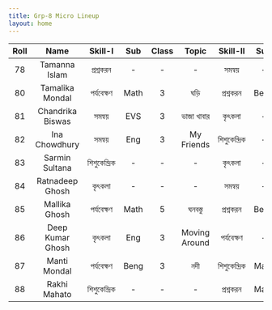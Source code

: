 ```yaml
---
title: Grp-8 Micro Lineup
layout: home
---
```


| Roll |       Name       |    Skill-I    | Sub  | Class |     Topic     |   Skill-II    | Sub  | Class | Topic  |
| :--: | :--------------: | :-----------: | :--: | :---: | :-----------: | :-----------: | :--: | :---: | :----: |
|  78  |  Tamanna Islam   |   প্রশ্নকরন   |  -   |   -   |       -       |    সমন্বয়    |  -   |   -   |   -    |
|  80  | Tamalika Mondal  |  পর্যবেক্ষণ   | Math |   3   |     ঘড়ি      |   প্রশ্নকরন   | Beng |   4   | বনভোজন |
|  81  | Chandrika Biswas |    সমন্বয়    | EVS  |   3   |  ভাজা খাবার   |    কৃৎকলা     |  -   |   -   |   -    |
|  82  |  Ina Chowdhury   |    সমন্বয়    | Eng  |   3   |  My Friends   | শিশুকেন্দ্রিক |  -   |   -   |   -    |
|  83  |  Sarmin Sultana  | শিশুকেন্দ্রিক |  -   |   -   |       -       |    কৃৎকলা     |  -   |   -   |   -    |
|  84  | Ratnadeep Ghosh  |    কৃৎকলা     |  -   |   -   |       -       |    সমন্বয়    |  -   |   -   |   -    |
|  85  |  Mallika Ghosh   |  পর্যবেক্ষণ   | Math |   5   |    ঘনবস্তু    |   প্রশ্নকরন   | Beng |   3   | আগমনী  |
|  86  | Deep Kumar Ghosh |    কৃৎকলা     | Eng  |   3   | Moving Around |  পর্যবেক্ষণ   |  -   |   -   |   -    |
|  87  |   Manti Mondal   |  পর্যবেক্ষণ   | Beng |   3   |      নদী      | শিশুকেন্দ্রিক | Math |   1   | বিয়োগ |
|  88  |   Rakhi Mahato   | শিশুকেন্দ্রিক |  -   |   -   |       -       |   প্রশ্নকরন   | Math |   3   |  ঘড়ি  |


<style>
  .feed-subscribe {
    display: none;
}
</style>
